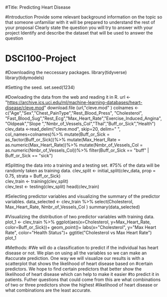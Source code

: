 #Title: Predicting Heart Disease 

#Introduction
Provide some relevant background information on the topic so that someone unfamiliar with it will be prepared to understand the rest of your proposal
Clearly state the question you will try to answer with your project
Identify and describe the dataset that will be used to answer the question


# DSCI100-Project
#Downloading the neccessary packages.
library(tidyverse)
library(tidymodels)

#Setting the seed.
set.seed(1234)

#Dowloading the data from the web and reading it in R.
url <- "https://archive.ics.uci.edu/ml/machine-learning-databases/heart-disease/cleve.mod"
download.file (url,"cleve.mod" )
colnames <-c("Age","Sex","Chest_PainType","Rest_Blood_Press", "Cholesterol", "Fast_Blood_Sug","Rest_Ecg","Max_Heart_Rate","Exercise_Induced_Angina", "Oldpeak","Slope ","Nmbr_of_Vessels_Col","Thal","Buff_or_Sick","Health")
clev_data <-read_delim("cleve.mod", skip=20, delim="   ", col_names=colnames)%>%
    mutate(Buff_or_Sick = as_factor(Buff_or_Sick))%>%
    mutate(Max_Heart_Rate = as.numeric(Max_Heart_Rate))%>%
    mutate(Nmbr_of_Vessels_Col = as.numeric(Nmbr_of_Vessels_Col))%>%
    filter(Buff_or_Sick == "buff" | Buff_or_Sick == "sick")

#Splitting the data into a training and a testing set.
#75% of the data will be randomly taken as training data.
clev_split <- initial_split(clev_data, prop = 0.75, strata = Buff_or_Sick)  
clev_train <- training(clev_split)   
clev_test <- testing(clev_split)
head(clev_train)

#Selecting predictor variables and visualizing the summary of the predictor variables.
data_selected <- clev_train %>%
    select(Cholesterol, Max_Heart_Rate, Nmbr_of_Vessels_Col )
summary(data_selected)


#Visualizing the distribution of two predictor variables with training data.
plot_1 <- clev_train %>%
    ggplot(aes(x=Cholesterol, y=Max_Heart_Rate, color=Buff_or_Sick))+
    geom_point()+
    labs(x="Cholesterol", y="Max Heart Rate", color="Health Status")+
    ggtitle("Cholesterol vs Max Heart Rate")
plot_1

#Methods:
#We will do a classification to predict if the individual has heart disease or not. We plan on using all the variables so we can make an #accurate prediction. One way we will visualize our results is with a scatterplot that shows the likelihood of heart disease based on #certain predictors. We hope to find certain predictors that better show the likelihood of heart disease which can help to make it easier #to predict it in patients. Futher questions that could come from this are what combinations of two or three predictors show the highest #likelihood of heart disease or what combinations are the least accurate. 


